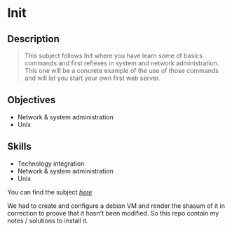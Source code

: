 # Init

## Description
>This subject follows Init where you have learn some of basics commands and first reflexes in system and network administration. This one will be a concrete example of the use of those commands and will let you start your own first web server.

## Objectives
* Network & system administration
* Unix

## Skills
* Technology integration
* Network & system administration
* Unix

You can find the subject [_here_](https://github.com/remyoster/42_cursus/blob/main/first_year/07_roger-skyline/.ressources/subject.pdf)

We had to create and configure a debian VM and render the shasum of it in correction
to proove that it hasn't been modified. So this repo contain my notes / solutions to install it.